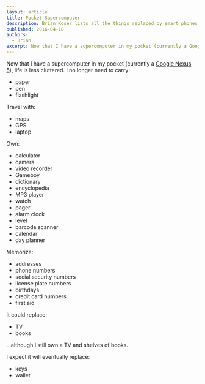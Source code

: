 ```yaml
---
layout: article
title: Pocket Supercomputer
description: Brian Koser lists all the things replaced by smart phones.
published: 2016-04-18
authors:
  - Brian
excerpt: Now that I have a su­per­com­puter in my pocket (cur­rently a Google Nexus 5), life is less clut­tered.
---
```

Now that I have a supercomputer in my pocket (currently a [Google Nexus 5](https://en.m.wikipedia.org/wiki/Nexus_5)), life is less cluttered. I no longer need to carry:

- paper
- pen
- flashlight

Travel with:
- maps
- GPS
- laptop

Own:
- calculator
- camera
- video recorder
- Gameboy
- dictionary
- encyclopedia
- MP3 player
- watch
- pager
- alarm clock
- level
- barcode scanner
- calendar
- day planner

Memorize:
- addresses
- phone numbers
- social security numbers
- license plate numbers
- birthdays
- credit card numbers
- first aid

It could replace:
- TV
- books

…although I still own a TV and shelves of books.

I expect it will eventually replace:
- keys
- wallet